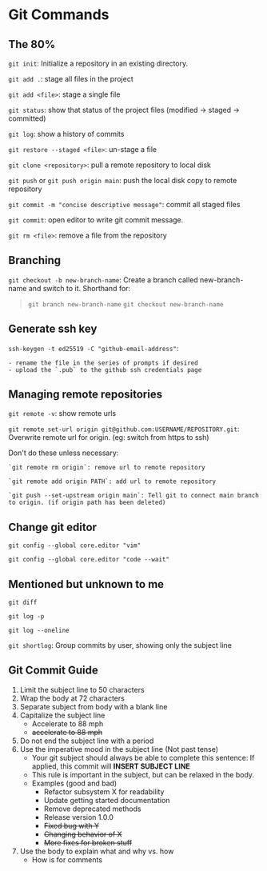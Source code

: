 # Git Commands

## The 80%

`git init`: Initialize a repository in an existing directory.

`git add .`: stage all files in the project

`git add <file>`: stage a single file

`git status`: show that status of the project files (modified -> staged -> committed)

`git log`: show a history of commits

`git restore --staged <file>`: un-stage a file

`git clone <repository>`: pull a remote repository to local disk

`git push` or `git push origin main`: push the local disk copy to remote repository

`git commit -m "concise descriptive message"`: commit all staged files

`git commit`: open editor to write git commit message.

`git rm <file>`: remove a file from the repository

## Branching

`git checkout -b new-branch-name`: Create a branch called new-branch-name and switch to it. Shorthand for:

   > `git branch new-branch-name`
   > `git checkout new-branch-name`



## Generate ssh key

`ssh-keygen -t ed25519 -C "github-email-address"`:

    - rename the file in the series of prompts if desired
    - upload the `.pub` to the github ssh credentials page

## Managing remote repositories

`git remote -v`: show remote urls

`git remote set-url origin git@github.com:USERNAME/REPOSITORY.git`: Overwrite remote url for origin. (eg: switch from https to ssh)

Don't do these unless necessary:

    `git remote rm origin`: remove url to remote repository

    `git remote add origin PATH`: add url to remote repository
    
    `git push --set-upstream origin main`: Tell git to connect main branch to origin. (if origin path has been deleted)

## Change git editor
`git config --global core.editor "vim"`

`git config --global core.editor "code --wait"`

## Mentioned but unknown to me

`git diff`

`git log -p`

`git log --oneline`

`git shortlog`: Group commits by user, showing only the subject line


## Git Commit Guide
1. Limit the subject line to 50 characters
2. Wrap the body at 72 characters
3. Separate subject from body with a blank line
4. Capitalize the subject line
   * Accelerate to 88 mph
   * ~~accelerate to 88 mph~~
5. Do not end the subject line with a period
6. Use the imperative mood in the subject line (Not past tense)
   * Your git subject should always be able to complete this sentence:
     If applied, this commit will **INSERT SUBJECT LINE**
   * This rule is important in the subject, but can be relaxed in the body.
   * Examples (good and bad)
      * Refactor subsystem X for readability
      * Update getting started documentation
      * Remove deprecated methods
      * Release version 1.0.0
      * ~~Fixed bug with Y~~
      * ~~Changing behavior of X~~
      * ~~More fixes for broken stuff~~
7. Use the body to explain what and why vs. how
   * How is for comments